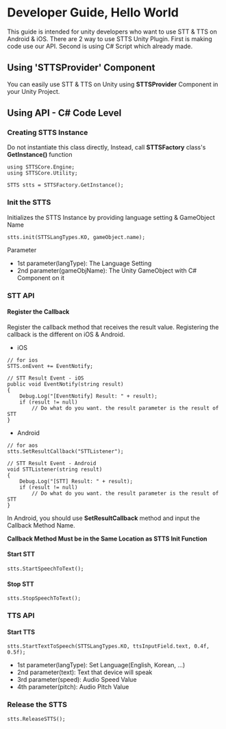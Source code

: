 # Developer Guide, Hello World
This guide is intended for unity developers who want to use STT & TTS on Android & iOS.
There are 2 way to use STTS Unity Plugin. First is making code use our API. Second is using C# Script which already made.

## Using 'STTSProvider' Component
You can easily use STT & TTS on Unity using **STTSProvider** Component in your Unity Project.


## Using API - C# Code Level
### Creating STTS Instance
Do not instantiate this class directly, Instead, call **STTSFactory** class's **GetInstance()** function
```
using STTSCore.Engine;
using STTSCore.Utility;

STTS stts = STTSFactory.GetInstance();
```

### Init the STTS
Initializes the STTS Instance by providing language setting & GameObject Name
```
stts.init(STTSLangTypes.KO, gameObject.name);
```
Parameter
- 1st parameter(langType): The Language Setting
- 2nd parameter(gameObjName): The Unity GameObject with C# Component on it

### STT API
#### Register the Callback
Register the callback method that receives the result value. Registering the callback is the different on iOS & Android.
- iOS
```
// for ios
STTS.onEvent += EventNotify;

// STT Result Event - iOS
public void EventNotify(string result)
{
    Debug.Log("[EventNotify] Result: " + result);
    if (result != null)
        // Do what do you want. the result parameter is the result of STT
}
```

- Android
```
// for aos
stts.SetResultCallback("STTListener");

// STT Result Event - Android
void STTListener(string result)
{
    Debug.Log("[STT] Result: " + result);
    if (result != null)
        // Do what do you want. the result parameter is the result of STT
}
```

In Android, you should use **SetResultCallback** method and input the Callback Method Name. 

**Callback Method Must be in the Same Location as STTS Init Function**

#### Start STT
```
stts.StartSpeechToText();
```

#### Stop STT
```
stts.StopSpeechToText();
```

### TTS API
#### Start TTS
```
stts.StartTextToSpeech(STTSLangTypes.KO, ttsInputField.text, 0.4f, 0.5f);
```
- 1st parameter(langType): Set Language(English, Korean, ...)
- 2nd parameter(text): Text that device will speak
- 3rd parameter(speed): Audio Speed Value
- 4th parameter(pitch): Audio Pitch Value

### Release the STTS
```
stts.ReleaseSTTS();
```